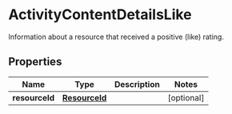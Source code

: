 

# ActivityContentDetailsLike

Information about a resource that received a positive (like) rating.

## Properties

Name | Type | Description | Notes
------------ | ------------- | ------------- | -------------
**resourceId** | [**ResourceId**](ResourceId.md) |  |  [optional]



